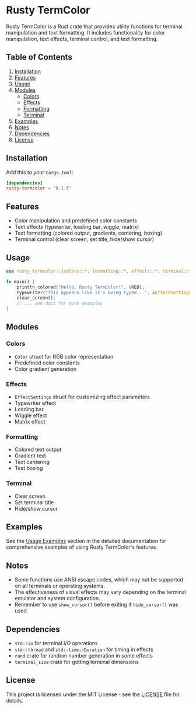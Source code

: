 # Rusty TermColor

Rusty TermColor is a Rust crate that provides utility functions for terminal manipulation and text formatting. It includes functionality for color manipulation, text effects, terminal control, and text formatting.

## Table of Contents

1. [Installation](#installation)
2. [Features](#features)
3. [Usage](#usage)
4. [Modules](#modules)
   - [Colors](#colors)
   - [Effects](#effects)
   - [Formatting](#formatting)
   - [Terminal](#terminal)
5. [Examples](#examples)
6. [Notes](#notes)
7. [Dependencies](#dependencies)
8. [License](#license)

## Installation

Add this to your `Cargo.toml`:

```toml
[dependencies]
rusty-termcolor = "0.1.5"
```

## Features

- Color manipulation and predefined color constants
- Text effects (typewriter, loading bar, wiggle, matrix)
- Text formatting (colored output, gradients, centering, boxing)
- Terminal control (clear screen, set title, hide/show cursor)

## Usage

```rust
use rusty_termcolor::{colors::*, formatting::*, effects::*, terminal::*};

fn main() {
    println_colored("Hello, Rusty TermColor!", &RED);
    typewriter("This appears like it's being typed...", &EffectSettings::default(), Some(&GREEN));
    clear_screen();
    // ... see docs for more examples
}
```

## Modules

### Colors

- `Color` struct for RGB color representation
- Predefined color constants
- Color gradient generation

### Effects

- `EffectSettings` struct for customizing effect parameters
- Typewriter effect
- Loading bar
- Wiggle effect
- Matrix effect

### Formatting

- Colored text output
- Gradient text
- Text centering
- Text boxing

### Terminal

- Clear screen
- Set terminal title
- Hide/show cursor

## Examples

See the [Usage Examples](#usage-examples) section in the detailed documentation for comprehensive examples of using Rusty TermColor's features.

## Notes

- Some functions use ANSI escape codes, which may not be supported on all terminals or operating systems.
- The effectiveness of visual effects may vary depending on the terminal emulator and system configuration.
- Remember to use `show_cursor()` before exiting if `hide_cursor()` was used.

## Dependencies

- `std::io` for terminal I/O operations
- `std::thread` and `std::time::Duration` for timing in effects
- `rand` crate for random number generation in some effects
- `terminal_size` crate for getting terminal dimensions

## License

This project is licensed under the MIT License - see the [LICENSE](LICENSE.md) file for details.
